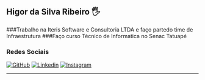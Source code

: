 ## Higor da Silva Ribeiro 🖐️ 
###Trabalho na Iteris Software e Consultoria LTDA e faço partedo time  de Infraestrutura 
###Faço curso  Técnico de Informatica no Senac Tatuapé 
###  Redes Sociais
[![ GitHub ](https://img.shields.io/badge/GitHub-100000?style=for-the-badge&logo=github&logoColor=white)](https://github.com/ribeirohigor)
[![ Linkedin ](https://img.shields.io/badge/LinkedIn-0077B5?style=for-the-badge&logo=linkedin&logoColor=white)](https://www.linkedin.com/in/higor-ribeiro-252438226/)
[![ Instagram ]( https://img.shields.io/badge/Instagram-E4405F?style=for-the-badge&logo=instagram&logoColor=white)](https://www.instagram.com/_ribeirohigor/)
***
